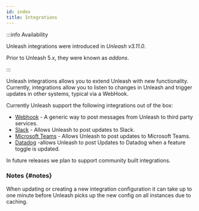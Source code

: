 ```yaml
---
id: index
title: Integrations
---
```


:::info Availability

Unleash integrations were introduced in _Unleash v3.11.0_.

Prior to Unleash 5.x, they were known as _addons_.

:::

Unleash integrations allows you to extend Unleash with new functionality. Currently, integrations allow you to listen to changes in Unleash and trigger updates in other systems, typical via a WebHook.

Currently Unleash support the following integrations out of the box:

- [Webhook](webhook.md) - A generic way to post messages from Unleash to third party services.
- [Slack](slack.md) - Allows Unleash to post updates to Slack.
- [Microsoft Teams](teams.md) - Allows Unleash to post updates to Microsoft Teams.
- [Datadog](datadog.md) -allows Unleash to post Updates to Datadog when a feature toggle is updated.

In future releases we plan to support community built integrations.

### Notes {#notes}

When updating or creating a new integration configuration it can take up to one minute before Unleash picks up the new config on all instances due to caching.
